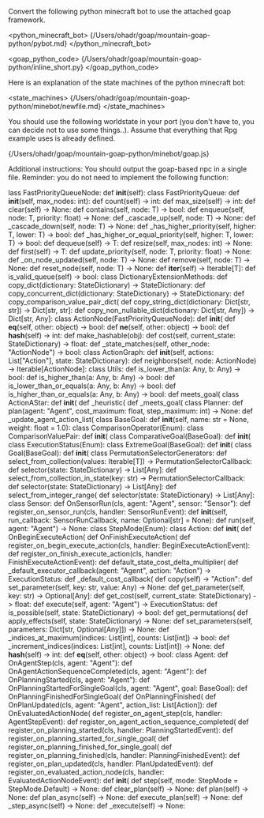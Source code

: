 Convert the following python minecraft bot to use the attached goap framework.

<python_minecraft_bot>
{/Users/ohadr/goap/mountain-goap-python/pybot.md}
</python_minecraft_bot>


<goap_python_code>
{/Users/ohadr/goap/mountain-goap-python/inline_short.py}
</goap_python_code>

Here is an explanation of the state machines of the python minecraft bot:

<state_machines>
{/Users/ohadr/goap/mountain-goap-python/minebot/newfile.md}
</state_machines>



You should use the following worldstate in your port (you don't have to, you can decide not to use some things..). Assume that everything that Rpg example uses is already defined.



{/Users/ohadr/goap/mountain-goap-python/minebot/goap.js}

Additional instructions: You should output the goap-based npc in a single file.
Reminder: you do not need to implement the following function:

lass FastPriorityQueueNode:
    def __init__(self):
class FastPriorityQueue:
    def __init__(self, max_nodes: int):
    def count(self) -> int:
    def max_size(self) -> int:
    def clear(self) -> None:
    def contains(self, node: T) -> bool:
    def enqueue(self, node: T, priority: float) -> None:
    def _cascade_up(self, node: T) -> None:
    def _cascade_down(self, node: T) -> None:
    def _has_higher_priority(self, higher: T, lower: T) -> bool:
    def _has_higher_or_equal_priority(self, higher: T, lower: T) -> bool:
    def dequeue(self) -> T:
    def resize(self, max_nodes: int) -> None:
    def first(self) -> T:
    def update_priority(self, node: T, priority: float) -> None:
    def _on_node_updated(self, node: T) -> None:
    def remove(self, node: T) -> None:
    def reset_node(self, node: T) -> None:
    def __iter__(self) -> Iterable[T]:
    def is_valid_queue(self) -> bool:
class DictionaryExtensionMethods:
    def copy_dict(dictionary: StateDictionary) -> StateDictionary:
    def copy_concurrent_dict(dictionary: StateDictionary) -> StateDictionary:
    def copy_comparison_value_pair_dict(
    def copy_string_dict(dictionary: Dict[str, str]) -> Dict[str, str]:
    def copy_non_nullable_dict(dictionary: Dict[str, Any]) -> Dict[str, Any]:
class ActionNode(FastPriorityQueueNode):
    def __init__(
    def __eq__(self, other: object) -> bool:
    def __ne__(self, other: object) -> bool:
    def __hash__(self) -> int:
        def make_hashable(obj):
    def cost(self, current_state: StateDictionary) -> float:
    def _state_matches(self, other_node: "ActionNode") -> bool:
class ActionGraph:
    def __init__(self, actions: List["Action"], state: StateDictionary):
    def neighbors(self, node: ActionNode) -> Iterable[ActionNode]:
class Utils:
    def is_lower_than(a: Any, b: Any) -> bool:
    def is_higher_than(a: Any, b: Any) -> bool:
    def is_lower_than_or_equals(a: Any, b: Any) -> bool:
    def is_higher_than_or_equals(a: Any, b: Any) -> bool:
    def meets_goal(
class ActionAStar:
    def __init__(
    def _heuristic(
    def _meets_goal(
class Planner:
    def plan(agent: "Agent", cost_maximum: float, step_maximum: int) -> None:
    def _update_agent_action_list(
class BaseGoal:
    def __init__(self, name: str = None, weight: float = 1.0):
class ComparisonOperator(Enum):
class ComparisonValuePair:
    def __init__(
class ComparativeGoal(BaseGoal):
    def __init__(
class ExecutionStatus(Enum):
class ExtremeGoal(BaseGoal):
    def __init__(
class Goal(BaseGoal):
    def __init__(
class PermutationSelectorGenerators:
    def select_from_collection(values: Iterable[T]) -> PermutationSelectorCallback:
        def selector(state: StateDictionary) -> List[Any]:
    def select_from_collection_in_state(key: str) -> PermutationSelectorCallback:
        def selector(state: StateDictionary) -> List[Any]:
    def select_from_integer_range(
        def selector(state: StateDictionary) -> List[Any]:
class Sensor:
    def OnSensorRun(cls, agent: "Agent", sensor: "Sensor"):
    def register_on_sensor_run(cls, handler: SensorRunEvent):
    def __init__(self, run_callback: SensorRunCallback, name: Optional[str] = None):
    def run(self, agent: "Agent") -> None:
class StepMode(Enum):
class Action:
    def __init__(
    def OnBeginExecuteAction(
    def OnFinishExecuteAction(
    def register_on_begin_execute_action(cls, handler: BeginExecuteActionEvent):
    def register_on_finish_execute_action(cls, handler: FinishExecuteActionEvent):
    def default_state_cost_delta_multiplier(
    def _default_executor_callback(agent: "Agent", action: "Action") -> ExecutionStatus:
    def _default_cost_callback(
    def copy(self) -> "Action":
    def set_parameter(self, key: str, value: Any) -> None:
    def get_parameter(self, key: str) -> Optional[Any]:
    def get_cost(self, current_state: StateDictionary) -> float:
    def execute(self, agent: "Agent") -> ExecutionStatus:
    def is_possible(self, state: StateDictionary) -> bool:
    def get_permutations(
    def apply_effects(self, state: StateDictionary) -> None:
    def set_parameters(self, parameters: Dict[str, Optional[Any]]) -> None:
    def _indices_at_maximum(indices: List[int], counts: List[int]) -> bool:
    def _increment_indices(indices: List[int], counts: List[int]) -> None:
    def __hash__(self) -> int:
    def __eq__(self, other: object) -> bool:
class Agent:
    def OnAgentStep(cls, agent: "Agent"):
    def OnAgentActionSequenceCompleted(cls, agent: "Agent"):
    def OnPlanningStarted(cls, agent: "Agent"):
    def OnPlanningStartedForSingleGoal(cls, agent: "Agent", goal: BaseGoal):
    def OnPlanningFinishedForSingleGoal(
    def OnPlanningFinished(
    def OnPlanUpdated(cls, agent: "Agent", action_list: List[Action]):
    def OnEvaluatedActionNode(
    def register_on_agent_step(cls, handler: AgentStepEvent):
    def register_on_agent_action_sequence_completed(
    def register_on_planning_started(cls, handler: PlanningStartedEvent):
    def register_on_planning_started_for_single_goal(
    def register_on_planning_finished_for_single_goal(
    def register_on_planning_finished(cls, handler: PlanningFinishedEvent):
    def register_on_plan_updated(cls, handler: PlanUpdatedEvent):
    def register_on_evaluated_action_node(cls, handler: EvaluatedActionNodeEvent):
    def __init__(
    def step(self, mode: StepMode = StepMode.Default) -> None:
    def clear_plan(self) -> None:
    def plan(self) -> None:
    def plan_async(self) -> None:
    def execute_plan(self) -> None:
    def _step_async(self) -> None:
    def _execute(self) -> None:
